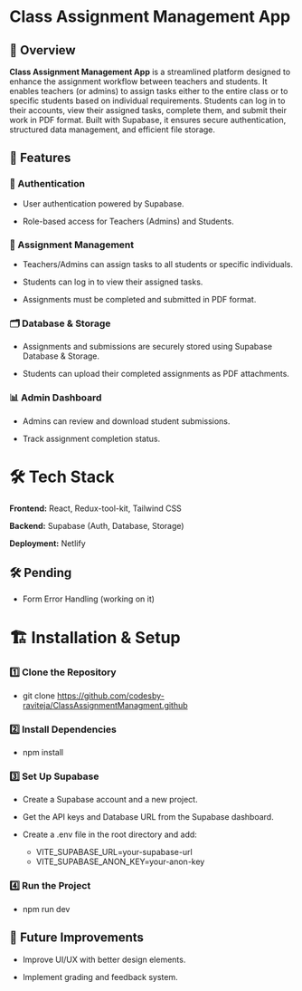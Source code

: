 # Class Assignment Management App

## 📌 Overview

**Class Assignment Management App** is a streamlined platform designed to enhance the assignment workflow between teachers and students. It enables teachers (or admins) to assign tasks either to the entire class or to specific students based on individual requirements. Students can log in to their accounts, view their assigned tasks, complete them, and submit their work in PDF format. Built with Supabase, it ensures secure authentication, structured data management, and efficient file storage.

## 🚀 Features

### 🔑 Authentication

- User authentication powered by Supabase.

- Role-based access for Teachers (Admins) and Students.

### 📂 Assignment Management

- Teachers/Admins can assign tasks to all students or specific individuals.

- Students can log in to view their assigned tasks.

- Assignments must be completed and submitted in PDF format.

### 🗂️ Database & Storage

- Assignments and submissions are securely stored using Supabase Database & Storage.

- Students can upload their completed assignments as PDF attachments.

### 📊 Admin Dashboard

- Admins can review and download student submissions.

- Track assignment completion status.

#  🛠️ Tech Stack

**Frontend:** React, Redux-tool-kit, Tailwind CSS

**Backend:** Supabase (Auth, Database, Storage)

**Deployment:** Netlify 


## 🛠️ Pending
- Form Error Handling (working on it) 

# 🏗️ Installation & Setup
### 1️⃣ Clone the Repository

- git clone https://github.com/codesby-raviteja/ClassAssignmentManagment.github

### 2️⃣ Install Dependencies

- npm install

### 3️⃣ Set Up Supabase

- Create a Supabase account and a new project.

- Get the API keys and Database URL from the Supabase dashboard.

- Create a .env file in the root directory and add:

     - VITE_SUPABASE_URL=your-supabase-url 
     - VITE_SUPABASE_ANON_KEY=your-anon-key

### 4️⃣ Run the Project

- npm run dev

## 📌 Future Improvements

- Improve UI/UX with better design elements.

- Implement grading and feedback system.



